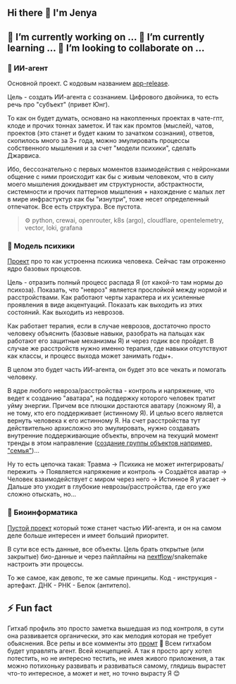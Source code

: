 ## Hi there 👋 I'm Jenya

<!--
**justgithubaccount/justgithubaccount** is a ✨ _special_ ✨ repository because its `README.md` (this file) appears on your GitHub profile.

Here are some ideas to get you started:

- 🔭 I’m currently working on ...
- 🌱 I’m currently learning ...
- 👯 I’m looking to collaborate on ...
- 🤔 I’m looking for help with ...
- 💬 Ask me about ...
- 📫 How to reach me: ...
- 😄 Pronouns: ...
- ⚡ Fun fact: ...
-->

## 🔭 I’m currently working on ... 🌱 I’m currently learning ... 👯 I’m looking to collaborate on ...

### 🤖 ИИ-агент
Основной проект. С кодовым названием [app-release](https://github.com/justgithubaccount/app-release).  

Цель - создать ИИ-агента с сознанием. Цифрового двойника, то есть речь про "субъект" (привет Юнг).  

То как он будет думать, основано на накопленных проектах в чате-гпт, клоде и прочих тоннах заметок. И так как промтов (мыслей), чатов, проектов (это станет и будет каким то зачатком сознания), ответов, скопилось много за 3+ года, можно эмулировать процессы собственного мышления и за счет "модели психики", сделать Джарвиса.  

Ибо, бессознательно с первых моментов взаимодействия с нейронками общение с ними происходит как бы с живым человеком, что в силу моего мышления докидывает им структурности, абстрактности, системности и прочих паттернов мышления + нахождение с малых лет в мире инфрастуктур как бы "изнутри", тоже несет определенный отпечаток. Все есть структура. Все пустота.

> ⚙️ python, crewai, openrouter, k8s (argo), cloudflare, opentelemetry, vector, loki, grafana

### 🧠 Модель психики
[Проект](https://github.com/justgithubaccount/psy-ooc-core) про то как устроенна психика человека. Сейчас там отроженно ядро базовых процесов.  

Цель - отразить полный процесс распада Я (от какой-то там нормы до психоза). Показать, что "невроз" является прослойкой между нормой и расстройствами. Как работают черты характера и их усиленные проявления в виде акцентуаций. Показать как выходить из этих состояний. Как выходить из неврозов.  

Как работает терапия, если в случае неврозов, достаточно просто человеку объяснить (базовые навыки, разобрать на пальцах как работают его защитные механизмы Я) и через годик все пройдет. В случае же расстройств нужно именно терапия, где навыки отсутствуют как классы, и процесс выхода может занимать годы+.  

В целом это будет часть ИИ-агента, он будет это все чекать и помогать человеку.  

В ядре любого невроза/расстройства - контроль и напряжение, что ведет к созданию "аватара", на поддержку которого человек тратит уйму энергии. Причем все плюшки достаются аватару (ложному Я), а не тому, кто его поддерживает (истинному Я). И целью всего является вернуть человека к его истинному Я. На счет расстройства тут действительно архисложно это эмулировать, нужно создавать внутренние поддерживающие объекты, впрочем на текущий момент тренды в этом направление ([создание группы объектов например, "семья"](https://ifs-russia.ru/))...

Ну то есть цепочка такая: Травма → Психика не может интегрировать/пережить → Появляется напряжение и контроль → Создаётся аватар → Человек взаимодействует с миром через него → Истинное Я угасает → Дальше это уходит в глубокие неврозы/расстройства, где его уже сложно отыскать, но...

### 🧬 Биоинформатика
[Пустой проект](https://github.com/justgithubaccount/bio-nextflow-blood) который тоже станет частью ИИ-агента, и он на самом деле больше интересен и имеет больший приоритет.  

В сути все есть данные, все объекты. Цель брать открытые (или закрытые) био-данные и через пайплайны на [nextflow](https://github.com/justgithubaccount/app-release/blob/main/context/how-to-bio.md)/snakemake настроить эти процессы.  

То же самое, как девопс, те же самые принципы. Код - инструкция - артефакт. ДНК - РНК - Белок (антитело).

## ⚡ Fun fact

Гитхаб профиль это просто заметка вышедшая из под контроля, в сути она развивается органически, это как мелодия которая не требует обьяснения. Все репы и все комменты это [промт](https://github.com/justgithubaccount/app-release/blob/main/context/how-to-psy.md) 🤯 Всем гитхабом будет управлять агент. Всей концепцией. А так я просто аргу хотел потестить, но не интересно тестить, не имея живого приложения, а так можно потихоньку развивать и развиваться самому, глядишь вырастет что-то интересное, а может и нет, но точно вырасту Я 😊  
